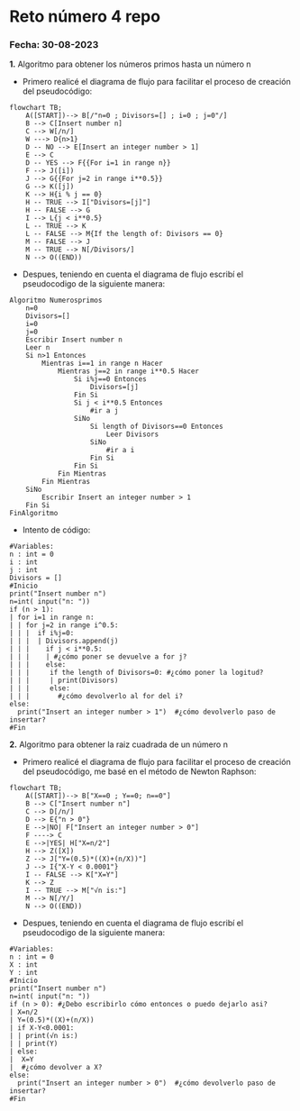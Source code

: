 # Reto número 4 repo
### Fecha:  30-08-2023
**1.** Algoritmo para obtener los números primos hasta un número n
* Primero realicé el diagrama de flujo para facilitar el proceso de creación del pseudocódigo:
```mermaid
flowchart TB;
    A([START])--> B[/"n=0 ; Divisors=[] ; i=0 ; j=0"/]
    B --> C[Insert number n]
    C --> W[/n/]
    W ---> D{n>1}
    D -- NO --> E[Insert an integer number > 1]
    E --> C
    D -- YES --> F{{For i=1 in range n}}
    F --> J([i])
    J --> G{{For j=2 in range i**0.5}}
    G --> K([j])
    K --> H{i % j == 0}
    H -- TRUE --> I["Divisors=[j]"]
    H -- FALSE --> G
    I --> L{j < i**0.5}
    L -- TRUE --> K
    L -- FALSE --> M{If the length of: Divisors == 0}
    M -- FALSE --> J
    M -- TRUE --> N[/Divisors/]
    N --> O((END))
```
* Despues, teniendo en cuenta el diagrama de flujo escribí el pseudocodigo de la siguiente manera:
```pseudocode
Algoritmo Numerosprimos
	n=0
	Divisors=[]
	i=0
	j=0
	Escribir Insert number n
	Leer n
	Si n>1 Entonces
		Mientras i==1 in range n Hacer
			Mientras j==2 in range i**0.5 Hacer
				Si i%j==0 Entonces
					Divisors=[j]
				Fin Si
				Si j < i**0.5 Entonces
					#ir a j
				SiNo
					Si length of Divisors==0 Entonces
						Leer Divisors
					SiNo
						#ir a i
					Fin Si
				Fin Si
			Fin Mientras
		Fin Mientras
	SiNo
		Escribir Insert an integer number > 1
	Fin Si
FinAlgoritmo
```
* Intento de código:
```code
#Variables:
n : int = 0
i : int
j : int
Divisors = []
#Inicio
print("Insert number n")
n=int( input("n: "))
if (n > 1):
| for i=1 in range n:
| | for j=2 in range i^0.5:
| | |  if i%j=0: 
| | |  | Divisors.append(j)
| | |    if j < i**0.5:
| | |    | #¿cómo poner se devuelve a for j?
| | |    else:
| | |     if the length of Divisors=0: #¿cómo poner la logitud?
| | |     | print(Divisors)
| | |     else:
| | |       #¿cómo devolverlo al for del i?
else:
  print("Insert an integer number > 1")  #¿cómo devolverlo paso de insertar?
#Fin
```
**2.** Algoritmo para obtener la raiz cuadrada de un número n
* Primero realicé el diagrama de flujo para facilitar el proceso de creación del pseudocódigo, me basé en el método de Newton Raphson:
```mermaid
flowchart TB;
    A([START])--> B["X==0 ; Y==0; n==0"]
    B --> C["Insert number n"]
    C --> D[/n/]
    D --> E{"n > 0"}
    E -->|NO| F["Insert an integer number > 0"]
    F ----> C
    E -->|YES| H["X=n/2"]
    H --> Z([X])
    Z --> J["Y=(0.5)*((X)+(n/X))"]
    J --> I{"X-Y < 0.0001"}
    I -- FALSE --> K["X=Y"]
    K --> Z
    I -- TRUE --> M["√n is:"]
    M --> N[/Y/]
    N --> O((END))
```
* Despues, teniendo en cuenta el diagrama de flujo escribí el pseudocodigo de la siguiente manera:
```pseudocode
#Variables:
n : int = 0
X : int
Y : int
#Inicio
print("Insert number n")
n=int( input("n: "))
if (n > 0): #¿Debo escribirlo cómo entonces o puedo dejarlo asi?
| X=n/2
| Y=(0.5)*((X)+(n/X))
| if X-Y<0.0001:
| | print(√n is:)
| | print(Y)
| else:
|  X=Y
|  #¿cómo devolver a X?
else:
  print("Insert an integer number > 0")  #¿cómo devolverlo paso de insertar?
#Fin
```
